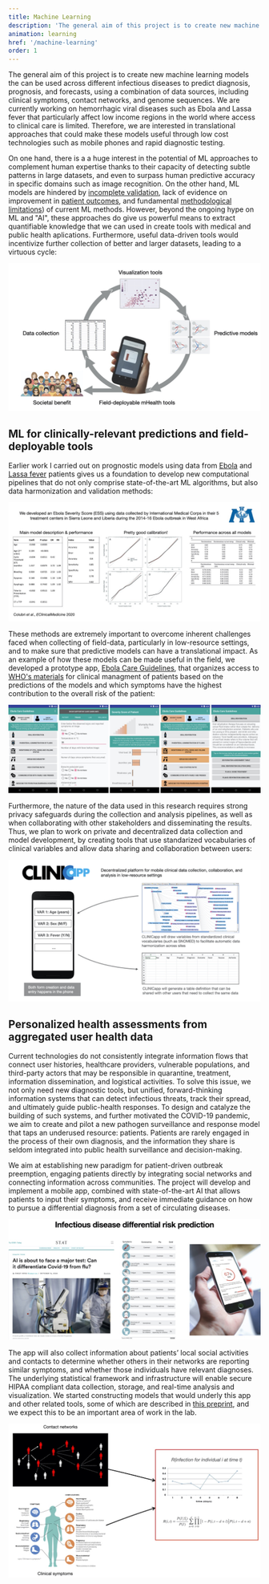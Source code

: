 ```yaml
---
title: Machine Learning
description: 'The general aim of this project is to create new machine learning models the can be used across different infectious diseases to predict diagnosis, prognosis, and forecasts, using a combination of data sources, including clinical symptoms, contact networks, and genome sequences. We are currently working on hemorrhagic viral diseases such as Ebola and Lassa fever that particularly affect low income regions in the world where access to clinical care is limited. Therefore, we are interested in translational approaches that could make these models useful through low cost technologies such as mobile phones and rapid diagnostic testing.'
animation: learning
href: '/machine-learning'
order: 1
---
```


The general aim of this project is to create new machine learning models the can be used across different infectious diseases to predict diagnosis, prognosis, and forecasts, using a combination of data sources, including clinical symptoms, contact networks, and genome sequences. We are currently working on hemorrhagic viral diseases such as Ebola and Lassa fever that particularly affect low income regions in the world where access to clinical care is limited. Therefore, we are interested in translational approaches that could make these models useful through low cost technologies such as mobile phones and rapid diagnostic testing.

<!--more-->

On one hand, there is a a huge interest in the potential of ML approaches to complement human expertise thanks to their capacity of detecting subtle patterns in large datasets, and even to surpass human predictive accuracy in specific domains such as image recognition. On the other hand, ML models are hindered by [incomplete validation](https://www.statnews.com/2020/11/18/covid-19-algorithms-reliability-epic-cerner), lack of evidence on improvement in [patient outcomes](https://jamanetwork.com/journals/jama/article-abstract/2748179), and fundamental [methodological limitations](https://www.technologyreview.com/2020/11/18/1012234/training-machine-learning-broken-real-world-heath-nlp-computer-vision/)) of current ML methods. However, beyond the ongoing hype on ML and "AI", these approaches do give us powerful means to extract quantifiable knowledge that we can used in create tools with medical and public health aplications. Furthermore, useful data-driven tools would incentivize further collection of better and larger datasets, leading to a virtuous cycle:

![Virtuous cycle from data, visualization, ML, and field mHealth applications](./ml-virtuous-cycle.jpeg)

## ML for clinically-relevant predictions and field-deployable tools

Earlier work I carried out on prognostic models using data from [Ebola](<https://www.thelancet.com/journals/eclinm/article/PIIS2589-5370(19)30096-3/fulltext>) and [Lassa fever](<https://www.thelancet.com/journals/laninf/article/PIIS1473-3099(18)30121-X/fulltext>) patients gives us a foundation to develop new computational pipelines that do not only comprise state-of-the-art ML algorithms, but also data harmonization and validation methods:

![Performance of Ebola prognostic models trained on IMC data](./ebola-imc-models.jpeg)

These methods are extremely important to overcome inherent challenges faced when collecting of field-data, particularly in low-resource settings, and to make sure that predictive models can have a translational impact. As an example of how these models can be made useful in the field, we developed a prototype app, [Ebola Care Guidelines](https://github.com/colabobio/ebola-care-guidelines), that organizes access to [WHO's materials](https://www.who.int/csr/resources/publications/clinical-management-patients/en/) for clinical managment of patients based on the predictions of the models and which symptoms have the highest contribution to the overall risk of the patient:

![Screenshots of Ebola Care Guidelines app](./ebola-care-guidelines.jpeg)

Furthermore, the nature of the data used in this research requires strong privacy safeguards during the collection and analysis pipelines, as well as when collaborating with other stakeholders and disseminating the results. Thus, we plan to work on private and decentralized data collection and model development, by creating tools that use standarized vocabularies of clinical variables and allow data sharing and collaboration between users:

![Diagram of ClinicApp concept](./clinicapp.jpeg)

## Personalized health assessments from aggregated user health data

Current technologies do not consistently integrate information flows that connect user histories, healthcare providers, vulnerable populations, and third-party actors that may be responsible in quarantine, treatment, information dissemination, and logistical activities. To solve this issue, we not only need new diagnostic tools, but unified, forward-thinking information systems that can detect infectious threats, track their spread, and ultimately guide public-health responses. To design and catalyze the building of such systems, and further motivated the COVID-19 pandemic, we aim to create and pilot a new pathogen surveillance and response model that taps an underused resource: patients. Patients are rarely engaged in the process of their own diagnosis, and the information they share is seldom integrated into public health surveillance and decision-making.

We aim at establishing new paradigm for patient-driven outbreak preemption, engaging patients directly by integrating social networks and connecting information across communities. The project will develop and implement a mobile app, combined with state-of-the-art AI that allows patients to input their symptoms, and receive immediate guidance on how to pursue a differential diagnosis from a set of circulating diseases.

![Diagram of ClinicApp concept](./id-differential-risk-prediction.jpeg)

The app will also collect information about patients’ local social activities and contacts to determine whether others in their networks are reporting similar symptoms, and whether those individuals have relevant diagnoses. The underlying statistical framework and infrastructure will enable secure HIPAA compliant data collection, storage, and real-time analysis and visualization. We started constructing models that would underly this app and other related tools, some of which are described in [this preprint](https://arxiv.org/abs/2006.16761), and we expect this to be an important area of work in the lab.

![Data integration for risk prediction](./pred-data-integration.jpeg)
